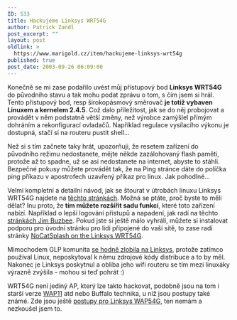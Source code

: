 ```yaml
---
ID: 533
title: Hackujeme Linksys WRT54G
author: Patrick Zandl
post_excerpt: ""
layout: post
oldlink: >
  https://www.marigold.cz/item/hackujeme-linksys-wrt54g
published: true
post_date: 2003-09-26 06:09:00
---
```

<p>
Konečně se mi zase podařilo uvést můj přístupový bod <STRONG>Linksys WRT54G</STRONG> do původního stavu a tak mohu podat zprávu o tom, s čím jsem si hrál. Tento přístupový bod, resp širokopásmový směrovač <STRONG>je totiž vybaven Linuxem a kernelem 2.4.5</STRONG>. Což dalo příležitost, jak se do něj probojovat a provádět v něm podstatně větší změny, než výrobce zamýšlel přímým dohráním a rekonfigurací ovladačů. Například regulace vysílacího výkonu je dostupná, stačí si na routeru pustit shell...</p>

<p>
Než si s tím začnete taky hrát, upozorňuji, že resetem zařízení do původního režimu nedostanete, mějte někde zazálohovaný flash paměti, protože až to spadne, už se asi nedostanete na internet, abyste to stáhli. Bezpečné pokusy můžete provádět tak, že na Ping stránce dáte do políčka ping příkazu v apostrofech uzavřený příkaz pro linux. Jak pohodlné...</p>

<p>
Velmi kompletní a detailní návod, jak se štourat v útrobách linuxu Linksys WRT54G najdete na <A href="http://seattlewireless.net/index.cgi/LinksysWrt54g" target=_blank>těchto stránkách</A>. Možná se ptáte, proč byste to měli dělat? Inu proto, že <STRONG>tím můžete rozšířit sadu funkcí</STRONG>, které toto zařízení nabízí. Například o lepší logování přístupů a napadení, jak radí na těchto <A href="http://www.batbox.org/wrt54g-linux.html" target=_blank>stránkách Jim Buzbee</A>. Pokud jste si ještě málo vyhráli, můžete si instalovat podporu pro úvodní stránku pro lidi připojené do vaší sítě, to zase radí stránky <A href="http://nocat.net/~rob/wrt54g/" target=_blank>NoCatSplash on the Linksys WRT54G</A>. </p>

<p>
Mimochodem GLP komunita <A href="http://www.oreillynet.com/pub/wlg/3580" target=_blank>se hodně zlobila na Linksys</A>, protože zatímco používal&#160;Linux, neposkytoval k němu zdrojové kódy distribuce a to by měl. Nakonec je Linksys poskytnul a obliba jeho wifi routeru se tím mezi linuxáky výrazně zvýšila - mohou si teď pohrát :)</p>

<p>
WRT54G není jediný AP, který lze takto hackovat, podobně jsou na tom i starší verze <A href="http://www.ibiblio.org/pub/Linux/docs/HOWTO/Linksys-Blue-Box-Router-HOWTO" target=_blank>WAP11</A> atd nebo Buffalo technika, u níž jsou postupy také známé. Zde jsou ještě <A href="http://seattlewireless.net/index.cgi/WAP54G" target=_blank>postupy pro Linksys&#160;WAP54G</A>, ten nemám a nezkoušel jsem to.</p>
